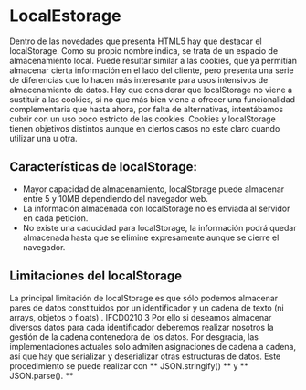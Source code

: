 # LocalEstorage

Dentro de las novedades que presenta HTML5 hay que destacar el localStorage. Como su propio nombre indica, se trata de un espacio de almacenamiento local.
Puede resultar similar a las cookies, que ya permitían almacenar cierta información en el lado del cliente, pero presenta una serie de diferencias que lo hacen más interesante para usos intensivos de almacenamiento de datos.
Hay que considerar que localStorage no viene a sustituir a las cookies, si no que más bien viene a ofrecer una funcionalidad complementaria que hasta ahora, por falta de alternativas, intentábamos cubrir con un uso poco estricto de las cookies.
Cookies y localStorage tienen objetivos distintos aunque en ciertos casos no este claro cuando utilizar una u otra.

## Características de localStorage:
* Mayor capacidad de almacenamiento, localStorage puede almacenar entre 5 y 10MB dependiendo del navegador web.
* La información almacenada con localStorage no es enviada al servidor en cada petición.
* No existe una caducidad para localStorage, la información podrá quedar almacenada hasta que se elimine expresamente aunque se cierre el navegador.

## Limitaciones del localStorage
La principal limitación de localStorage es que sólo podemos almacenar pares de datos constituidos por un identificador y un cadena de texto (ni arrays, objetos o floats) .
IFCD0210
3
Por ello si deseamos almacenar diversos datos para cada identificador deberemos realizar nosotros la gestión de la cadena contenedora de los datos.
Por desgracia, las implementaciones actuales solo admiten asignaciones de cadena a cadena, así que hay que serializar y deserializar otras estructuras de datos. Este procedimiento se puede realizar con ** JSON.stringify() ** y ** JSON.parse(). **